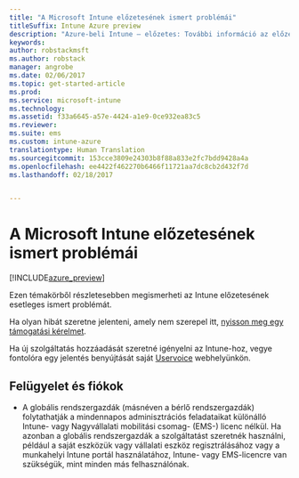 ```yaml
---
title: "A Microsoft Intune előzetesének ismert problémái"
titleSuffix: Intune Azure preview
description: "Azure-beli Intune – előzetes: További információ az előzetes ismert problémáiról"
keywords: 
author: robstackmsft
ms.author: robstack
manager: angrobe
ms.date: 02/06/2017
ms.topic: get-started-article
ms.prod: 
ms.service: microsoft-intune
ms.technology: 
ms.assetid: f33a6645-a57e-4424-a1e9-0ce932ea83c5
ms.reviewer: 
ms.suite: ems
ms.custom: intune-azure
translationtype: Human Translation
ms.sourcegitcommit: 153cce3809e24303b8f88a833e2fc7bdd9428a4a
ms.openlocfilehash: ee4422f462270b6466f11721aa7dc8cb2d432f7d
ms.lasthandoff: 02/18/2017


---
```


# <a name="known-issues-in-the-microsoft-intune-preview"></a>A Microsoft Intune előzetesének ismert problémái


[!INCLUDE[azure_preview](../includes/azure_preview.md)]


Ezen témakörből részletesebben megismerheti az Intune előzetesének esetleges ismert problémát.

Ha olyan hibát szeretne jelenteni, amely nem szerepel itt, [nyisson meg egy támogatási kérelmet](https://docs.microsoft.com/intune/troubleshoot/how-to-get-support-for-microsoft-intune).

Ha új szolgáltatás hozzáadását szeretné igényelni az Intune-hoz, vegye fontolóra egy jelentés benyújtását saját [Uservoice](https://microsoftintune.uservoice.com/forums/291681-ideas/category/189016-azure-admin-console) webhelyünkön.

## <a name="administration-and-accounts"></a>Felügyelet és fiókok

- A globális rendszergazdák (másnéven a bérlő rendszergazdák) folytathatják a mindennapos adminisztrációs feladataikat különálló Intune- vagy Nagyvállalati mobilitási csomag- (EMS-) licenc nélkül. Ha azonban a globális rendszergazdák a szolgáltatást szeretnék használni, például a saját eszközük vagy vállalati eszköz regisztrálásához vagy a munkahelyi Intune portál használatához, Intune- vagy EMS-licencre van szükségük, mint minden más felhasználónak.

